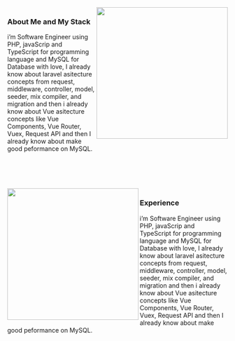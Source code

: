 <img align='right' width='300px' src="https://github-readme-stats.vercel.app/api/top-langs/?username=albasyir&hide=html&theme=merko" />

### About Me and My Stack

i’m Software Engineer using PHP, javaScrip and TypeScript for
programming language and MySQL for Database with love, I already know about 
laravel asitecture concepts from request, middleware, controller, model, seeder, mix
compiler, and migration and then i already know about Vue asitecture concepts
like Vue Components, Vue Router, Vuex, Request API and then I already know about 
make good peformance on MySQL.

<br />
<br />
<br />
<br />

<img align="left" width='300px' src="https://github-readme-stats.vercel.app/api?username=albasyir&show_icons=true&theme=merko" />

### Experience
i’m Software Engineer using PHP, javaScrip and TypeScript for
programming language and MySQL for Database with love, I already know about 
laravel asitecture concepts from request, middleware, controller, model, seeder, mix
compiler, and migration and then i already know about Vue asitecture concepts
like Vue Components, Vue Router, Vuex, Request API and then I already know about 
make good peformance on MySQL.
